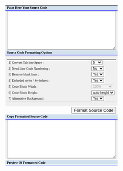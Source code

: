 <style type="text/css">
#CICodeFormatterTable td select{font-size:10px;font-weight:normal}
#CICodeFormatterTable td{font-size:10px;font-weight:normal}
#CICodeFormatter.pre{padding:0px;margin:0px;font-weight:normal;overflow:auto}
</style>
<table id="CICodeFormatterTable" cellspacing="2" cellpadding="4" border="0" style="font-size:11px;font-family:verdana;width:99%;">
<tbody>
<tr>
<td style="background:#D3E1EF;color:black;font-family:verdana;font-weight:bolder;border-bottom:1px solid blue;">Paste Here Your Source Code</td>
</tr>
<tr>
<td style="background:#f0f0f0;">
<textarea id="txtSourceCode" style="width:100%;;height:120px;font-family:arial;font-size:10px;"></textarea>
</td>
</tr>
<tr>
<td style="background:#D3E1EF;color:black;font-family:verdana;font-weight:bolder;border-bottom:1px solid blue;">Source Code Formatting Options</td>
</tr>
<tr>
<td style="background:#f0f0f0;color:black;font-family:verdana;font-weight:bolder;border-bottom:0px solid blue;">
<table width="100%" cellspacing="1" cellpadding="2" style="font-size:11px;font-family:verdana;background:white">
<tbody>
<tr>
<td width="250" style="background:#f0f0f0"> 1) Convert Tab into Space : </td>
<td style="background:#f0f0f0">
<select id="cbTabSize">
<option value="1" />1 
<option value="2" />2 
<option value="3" />3 
<option value="4" />4 
<option value="5" selected />5 
<option value="6" />6 
<option value="7" />7 
<option value="8" />8 
<option value="9" />9 
<option value="10" />10
</select>
</td>
</tr>
<tr>
<td style="background:#f0f0f0"> 2) Need Line Code Numbering : </td>
<td style="background:#f0f0f0">
<select id="cbLineNumbering">
<option value="true" />Yes 
<option value="false" selected />No
</select>
</td>
</tr>
<tr>
<td style="background:#f0f0f0"> 3) Remove blank lines : </td>
<td style="background:#f0f0f0">
<select id="cbRemoveBlankLines">
<option value="true" selected />Yes 
<option value="false" />No
</select>
</td>
</tr>
<tr>
<td style="background:#f0f0f0"> 4) Embeded styles / Stylesheet : </td>
<td style="background:#f0f0f0">
<select id="cbEmbededStylesheet">
<option value="true" selected />Yes 
<option value="false" />No
</select>
</td>
</tr>
<tr>
<td width="250" style="background:#f0f0f0"> 5) Code Block Width : </td>
<td style="background:#f0f0f0">
<select id="cbCodeDivWidth" disabled="">
<option value="auto" />auto width 
<option value="99%" selected />100% 
<option value="100px" />100px 
<option value="150px" />150px 
<option value="200px" />200px 
<option value="250px" />250px 
<option value="300px" />300px 
<option value="350px" />350px 
<option value="400px" />400px 
<option value="450px" />450px 
<option value="500px" />500px 
<option value="550px" />550px 
<option value="600px" />600px 
<option value="650px" />650px 
<option value="700px" />700px 
<option value="750px" />750px 
<option value="800px" />800px 
<option value="850px" />850px 
<option value="900px" />900px 
<option value="950px" />950px 
<option value="1000px" />1000px 
</select>
</td>
</tr>
<tr>
<td width="250" style="background:#f0f0f0"> 6) Code Block Height : </td>
<td style="background:#f0f0f0">
<select id="cbCodeDivHeight">
<option value="auto" selected />auto height 
<option value="100%" />100% 
<option value="100px" />100px 
<option value="150px" />150px 
<option value="200px" />200px 
<option value="250px" />250px 
<option value="300px" />300px 
<option value="350px" />350px 
<option value="400px" />400px 
<option value="450px" />450px 
<option value="500px" />500px 
<option value="550px" />550px 
<option value="600px" />600px 
<option value="650px" />650px 
<option value="700px" />700px 
<option value="750px" />750px 
<option value="800px" />800px 
<option value="850px" />850px 
<option value="900px" />900px 
<option value="950px" />950px 
<option value="1000px" />1000px 
</select>
</td>
</tr>
<tr>
<td width="250" style="background:#f0f0f0"> 7) Alternative Background : </td>
<td style="background:#f0f0f0">
<select id="cbAlternativeBackground">
<option value="true" selected />Yes 
<option value="false" />No
</select>
</td>
</tr>
</tbody>
</table>
</td>
</tr>
<tr>
<td align="right">
<input type="button" onclick="showFormattedCode()" value="Format Source Code" />
</td>
</tr>
<tr>
<td style="background:#D3E1EF;color:black;font-family:verdana;font-weight:bolder;border-bottom:1px solid blue;">Copy Formatted Source Code</td>
</tr>
<tr>
<td style="background:#f0f0f0;">
<textarea id="txtSourceCodeFormat" style="width:100%;;height:120px;font-family:arial;font-size:10px;"></textarea>
</td>
</tr>
<tr>
<td align="right">   </td>
</tr>
<tr>
<td style="background:#D3E1EF;color:black;font-family:verdana;font-weight:bolder;border-bottom:1px solid blue;">Preview Of Formatted Code</td>
</tr>
</tbody>
</table>
<div id="divSourceCodeOutPut" style="padding:0px;width:99%;height:100%"> </div>
<script type="text/javascript" language="javascript">
/********************************************************************************************************
* Date : 31/5/2009
* Development : http://ithelpdeskgroup.blogspot.com
* Author : Ad
********************************************************************************************************/
var sourceCodeTextareaObj = "";
var sourceCodeFormattedTextareaObj = "";
var sourceCodeOutputDivObj = "";
var tabSize = "5";
var language="";
var lineNumbering = true;
var removeBlankLines = true;
var embededStylesheet = true;
var tag=true;
var blockWidth="100%";
var blockHeight="auto";
var alternativeBackground = true;
function CICodeFormatter(sourceCodeTextareaObj,sourceCodeFormattedTextareaObj,sourceCodeOutputDivObj){
this.sourceCodeTextareaObj = document.getElementById(sourceCodeTextareaObj);
this.sourceCodeFormattedTextareaObj = document.getElementById(sourceCodeFormattedTextareaObj);
this.sourceCodeOutputDivObj=document.getElementById(sourceCodeOutputDivObj);
}
CICodeFormatter.prototype.formatSourceCode=function(lang,tag,tabSize,lineNumbering,removeBlankLines,embededStylesheet,blockWidth,blockHeight,alternativeBackground){
this.language = lang;
this.tag = tag;
this.tabSize = tabSize;
this.lineNumbering = lineNumbering;
this.removeBlankLines = removeBlankLines;
this.embededStylesheet = embededStylesheet;
this.blockWidth = blockWidth;
this.blockHeight = blockHeight;
this.alternativeBackground = alternativeBackground;
switch(language){
case "PHP":
break;
default:
this.formatAnyCode();
break;
}
}
CICodeFormatter.prototype.getSourceCode = function(){
var sc = this.sourceCodeTextareaObj.value;
sc = this.escapeEntities(sc);
return sc;
}
CICodeFormatter.prototype.escapeEntities = function(str){
var sc = str;
var space = "";
for(var i=0;i<this.tabSize;i++){
if(this.tag=="true")
space+="&nbsp;";
else
space+=" ";
}
sc = sc.replace(/ /g," ");
sc = sc.replace(/&/g,"&amp;");
sc = sc.replace(/</g,"&lt;");
sc = sc.replace(/>/g,"&gt;");
sc = sc.replace(/\t/g,space);
return sc;
}
CICodeFormatter.prototype.trim=function(str){
return str.replace(/^\s+|\s+$/g,"");
}
CICodeFormatter.prototype.rightTrim=function(str){
return str.replace(/^\s+$/,"");
}
CICodeFormatter.prototype.formatAnyCode = function(){
var sourceCode = this.getSourceCode();
var fc="";
var counter=0;
var lines = sourceCode.split('\n');
var bg = "#f0f0f0";
var mxChars = "0";
var lineNumber = "";
var tmp="";
var lineStyle = "";
var codeStyle = "";
var parentStyle = "";
var styleSheet = "";
for(var i=0;i<lines.length;i++){
bg = (counter % 2 == 0 )?"#f0f0f0":"#ffffff";
tmp = (this.removeBlankLines=="true")?lines[i].replace(/&nbsp;/g,"").replace(/ /g,""):lines[i];
if(this.trim(tmp)!="" || this.removeBlankLines=="false"){
counter++;
if(this.embededStylesheet == "true"){
lineStyle = 'style="width:30px;color:gray;"';
//codeStyle = 'style="white-space : nowrap;width:auto;background:'+bg+';"';
}
if(this.lineNumbering == "true") lineNumber='<span '+lineStyle+'>'+(counter)+' :&nbsp;&nbsp;</span>';
if(this.tag=="true"){
fc+= '<div class="CICodeLine'+(counter % 2)+'" '+codeStyle+'>'+lineNumber+''+lines[i]+"</div>";
}else{
if(this.lineNumbering == "true"){
var space ="";
fc+=(counter)+': '+lines[i]+' \n';
}else{
fc+=" "+lines[i]+" \n";
}
}
}
}
//genratting formatted source code..
if(this.embededStylesheet == "true"){
//parentStyle='style="font-family:arial;font-size:12px;border:1px dashed #CCCCCC;width:'+this.blockWidth+';height:'+this.blockHeight+';overflow:auto;background:#f0f0f0;"';
parentStyle='style="font-family:arial;font-size:12px;border:1px dashed #CCCCCC;width:'+this.blockWidth+';height:'+this.blockHeight+';overflow:auto;background:#f0f0f0;'+((this.tag=="false" && this.alternativeBackground=="true")?";background-image:URL(http://2.bp.blogspot.com/_z5ltvMQPaa8/SjJXr_U2YBI/AAAAAAAAAAM/46OqEP32CJ8/s320/codebg.gif);":"")+'padding:0px;color:#000000;text-align:left;line-height:20px;"';
}else{
styleSheet = this.getStyleSheet();
}
if(this.tag=="true"){
fc = '<b style="font-family:verdana;font-size:10px;">CODE:</b><br><div style="white-space : nowrap;"><div class="CICodeFormatter" '+parentStyle+'>'+fc+'</div></div>';
}else{
//fc = '<div style="font-family:verdana;font-size:10px;font-weight:bolder;text-align:left;width:100%;">CODE:</div><pre class="CICodeFormatter" '+parentStyle+'><code>'+fc+'</code></pre>';
fc = '<pre '+((this.embededStylesheet == "false")?"class=\"CICodeFormatter\"":"")+' '+parentStyle+'><code '+((this.embededStylesheet == "false")?"class=\"CICodeFormatter\"":"style=\"color:#000000;word-wrap:normal;\"")+'>'+fc+'</code></pre>';
//fc = '<pre '+((this.embededStylesheet == "false")?"class=\"CICodeFormatter\"":"")+' '+parentStyle+'>'+fc+'</pre>';
}
this.sourceCodeFormattedTextareaObj.value=styleSheet+fc;
this.sourceCodeOutputDivObj.innerHTML = styleSheet+fc;
}
CICodeFormatter.prototype.getStyleSheet = function(){
var style = "";
style = "<style type=\"text/css\">\n";
style +="pre.CICodeFormatter{\n\tfont-family:arial;\n\tfont-size:12px;\n\tborder:1px dashed #CCCCCC;\n\twidth:"+this.blockWidth+";\n\theight:"+this.blockHeight+";\n\toverflow:auto;\n\tbackground:#f0f0f0;\n\tline-height:20px;\n\t"+((this.tag=="false" && this.alternativeBackground=="true")?"background-image:URL(http://2.bp.blogspot.com/_z5ltvMQPaa8/SjJXr_U2YBI/AAAAAAAAAAM/46OqEP32CJ8/s320/codebg.gif);":"")+"\n\tpadding:0px;\n\tcolor:#000000;\n\ttext-align:left;\n}\n";
style +="pre.CICodeFormatter code{\n\tcolor:#000000;\n\tword-wrap:normal;\n}\n";
if(this.tag=="true"){
style +="div.CICodeFormatter span{\n\twidth:30px;\n\tcolor:gray;\n}\n";
style +="div.CICodeFormatter div.CICodeLine1,div.CICodeLine0{\n\twidth:150em;\n\theight:20px;\n\tbackground:#f0f0f0;\n\twhite-space : nowrap;\n}\n";
style +="div.CICodeFormatter div.CICodeLine0{\n\tbackground:#ffffff;\n}\n";
}
style +="</style>\n";
return style;
}
</script>
<script language="Javascript">
var cf = new CICodeFormatter("txtSourceCode","txtSourceCodeFormat","divSourceCodeOutPut");
/*function showFormattedCode(){
cf.formatSourceCode('',
document.getElementById('cbDiv').value,
document.getElementById('cbTabSize').value,
document.getElementById('cbLineNumbering').value,
document.getElementById('cbRemoveBlankLines').value,
document.getElementById('cbEmbededStylesheet').value,
document.getElementById('cbCodeDivWidth').value,
document.getElementById('cbCodeDivHeight').value);
}*/
function showFormattedCode(){
cf.formatSourceCode('',
"false",
document.getElementById('cbTabSize').value,
document.getElementById('cbLineNumbering').value,
document.getElementById('cbRemoveBlankLines').value,
document.getElementById('cbEmbededStylesheet').value,
document.getElementById('cbCodeDivWidth').value,
document.getElementById('cbCodeDivHeight').value,
document.getElementById('cbAlternativeBackground').value);
}
</script>
